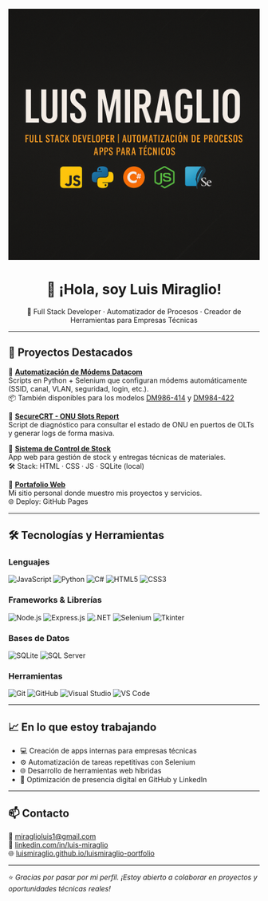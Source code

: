 <p align="center">
  <img src="banner.png" alt="Banner de presentación" />
</p>

<h1 align="center">👋 ¡Hola, soy Luis Miraglio!</h1>

<p align="center">
  🧰 Full Stack Developer · Automatizador de Procesos · Creador de Herramientas para Empresas Técnicas
</p>

---

## 🚀 Proyectos Destacados

🔹 [**Automatización de Módems Datacom**](https://github.com/LuisMiraglio/Script-DATACOM-DM986-416-AX30)  
Scripts en Python + Selenium que configuran módems automáticamente (SSID, canal, VLAN, seguridad, login, etc.).  
📦 También disponibles para los modelos [DM986-414](https://github.com/LuisMiraglio/Script-DATACOM-DM986-414) y [DM984-422](https://github.com/LuisMiraglio/Script-DATACOM-DM984-422)

🔹 [**SecureCRT - ONU Slots Report**](https://github.com/LuisMiraglio/SecureCRT-Slots)  
Script de diagnóstico para consultar el estado de ONU en puertos de OLTs y generar logs de forma masiva.

🔹 [**Sistema de Control de Stock**](https://github.com/LuisMiraglio/Control-de-Stock)  
App web para gestión de stock y entregas técnicas de materiales.  
🛠 Stack: HTML · CSS · JS · SQLite (local)

🔹 [**Portafolio Web**](https://github.com/LuisMiraglio/luismiraglio-portfolio)  
Mi sitio personal donde muestro mis proyectos y servicios.  
🌐 Deploy: GitHub Pages

---

## 🛠️ Tecnologías y Herramientas

### Lenguajes  
![JavaScript](https://img.shields.io/badge/JavaScript-F7DF1E?style=flat&logo=javascript&logoColor=black)
![Python](https://img.shields.io/badge/Python-3776AB?style=flat&logo=python&logoColor=white)
![C#](https://img.shields.io/badge/C%23-239120?style=flat&logo=c-sharp&logoColor=white)
![HTML5](https://img.shields.io/badge/HTML5-E34F26?style=flat&logo=html5&logoColor=white)
![CSS3](https://img.shields.io/badge/CSS3-1572B6?style=flat&logo=css3&logoColor=white)

### Frameworks & Librerías  
![Node.js](https://img.shields.io/badge/Node.js-339933?style=flat&logo=node.js&logoColor=white)
![Express.js](https://img.shields.io/badge/Express.js-000000?style=flat&logo=express&logoColor=white)
![.NET](https://img.shields.io/badge/.NET-512BD4?style=flat&logo=dotnet&logoColor=white)
![Selenium](https://img.shields.io/badge/Selenium-43B02A?style=flat&logo=selenium&logoColor=white)
![Tkinter](https://img.shields.io/badge/Tkinter-FF69B4?style=flat&logo=python&logoColor=white)

### Bases de Datos  
![SQLite](https://img.shields.io/badge/SQLite-003B57?style=flat&logo=sqlite&logoColor=white)
![SQL Server](https://img.shields.io/badge/SQL%20Server-CC2927?style=flat&logo=microsoft-sql-server&logoColor=white)

### Herramientas  
![Git](https://img.shields.io/badge/Git-F05032?style=flat&logo=git&logoColor=white)
![GitHub](https://img.shields.io/badge/GitHub-181717?style=flat&logo=github&logoColor=white)
![Visual Studio](https://img.shields.io/badge/Visual%20Studio-5C2D91?style=flat&logo=visual-studio&logoColor=white)
![VS Code](https://img.shields.io/badge/VS%20Code-007ACC?style=flat&logo=visual-studio-code&logoColor=white)

---

## 📈 En lo que estoy trabajando

- 💻 Creación de apps internas para empresas técnicas  
- ⚙️ Automatización de tareas repetitivas con Selenium  
- 🌐 Desarrollo de herramientas web híbridas  
- 🚀 Optimización de presencia digital en GitHub y LinkedIn

---

## 📫 Contacto

📧 [miraglioluis1@gmail.com](mailto:miraglioluis1@gmail.com)  
🔗 [linkedin.com/in/luis-miraglio](https://www.linkedin.com/in/luis-miraglio)  
🌐 [luismiraglio.github.io/luismiraglio-portfolio](https://luismiraglio.github.io/luismiraglio-portfolio)

---

⭐ *Gracias por pasar por mi perfil. ¡Estoy abierto a colaborar en proyectos y oportunidades técnicas reales!*
